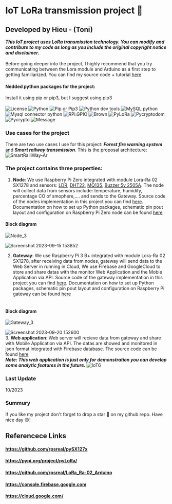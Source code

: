 # IoT LoRa transmission project 📡
## Developed by Hieu - (Toni)
_**This IoT project uses LoRa transmission technology. You can modify and contribute to my code as long as you include the original copyright notice and disclaimer.**_
<br>
<br>
Before going deeper into the project, I highly recommend that you try communicating between the Lora module and Arduino as a first step to getting familiarized. You can find my source code + tutorial [here](https://github.com/tovanhieu/IoT-LoraSX1278-Raspberrypi/tree/master/Lora%20Ra-02/Arduino )
#### Nedded python packages for the project:
Install it using pip or pip3, but I suggest using pip3
</br>
</br>
![License](https://img.shields.io/badge/license-MIT_License-purple)
![Python](https://img.shields.io/badge/python-3.8%2B-blue)
![Pip or Pip3](https://img.shields.io/badge/pip-23.2.1-green)
![Python dev tools](https://img.shields.io/badge/python_dev_tools-2023.3.24-yellow)
![MySQL python](https://img.shields.io/badge/MySQL_python-1.2.5-orange)
![Mysql connector python](https://img.shields.io/badge/mysql_connector_python-8.1.0-purple)
![RPi.GPIO](https://img.shields.io/badge/RPi.GPIO-0.7.1-pink)
![Brown](https://img.shields.io/badge/spidev-3.6-brown)
![PyLoRa](https://img.shields.io/badge/pyLoRa-0.3.1-white)
![Pycryptodom](https://img.shields.io/badge/pycryptodome-3.18.0-cyan)
![Pycrypto](https://img.shields.io/badge/pycrypto-2.6.1-teal)
![Message](https://img.shields.io/badge/Clone_the_project_and_follow_my_guides_step_by_step_%F0%9F%A7%90-8A2BE2)
### Use cases for the project
There are two use cases I use for this project: **_Forest fire warning system_** and **_Smart railway transmission_**.
This is the proposal architecture:
![SmartRaillWay-Ar](https://github.com/tovanhieu/LoraSX1278-Raspberrypi/assets/26000753/db29cfce-e03b-4f91-b2c6-8f8bd13932bb)

### The project contains three properties:
1. **Node**: We use Raspberry Pi Zero integrated with module Lora-Ra 02 SX1278 and sensors: [LDR](https://www.electronicaembajadores.com/en/Productos/Detalle/SSLDR67/sensors/color-light-sensors/ldr-resistance-5-9-x-7-mm-light-sensor/), [DHT22](https://www.cytrontech.vn/p-dht22-temperature-and-humidity-sensor?currency=VND&gad=1&gclid=CjwKCAjwgZCoBhBnEiwAz35RwhM8Gy4RZTgACKgCrHPCX7Fv3yhTXUskpHNxDMKpxeUEgw8sGi9hShoCt6oQAvD_BwE), [MQ135](https://hshop.vn/products/cam-bien-chat-luong-khong-khi-mq-139), [Buzzer 5v 2505A](https://shopee.vn/C%C3%B2i-Xung-5V-12x25MM-USP-2505A-i.151571719.9926169242). The node will collect data from sensors include: temperature, humidity, percentage CO of smophere,.... and sends to the Gateway. Source code of the nodes implementation in this project you can find [here](https://github.com/tovanhieu/LoraProject/blob/master/Raspberrypi%20Zero-Node/LORA_NODE_01_encrypted.py). Documentation on how to set up Python packages, schematic pin pout layout and configuration on Raspberry Pi Zero node can be found [here](https://github.com/tovanhieu/IoT-LoraSX1278-Raspberrypi/tree/master/Raspberrypi%20Zero-Node) <br>
#### Block diagram
![Node_3](https://github.com/tovanhieu/IoT-LoraSX1278-Raspberrypi/assets/26000753/f2f7826d-67a5-46ff-9289-48d37043e467)

![Screenshot 2023-09-15 153852](https://github.com/tovanhieu/LoraSX1278-Raspberrypi/assets/26000753/d05df0bf-b602-43f0-b2c6-11e40e0fce68)

2. **Gateway**: We use Raspberry Pi 3 B+ integrated with module Lora-Ra 02 SX1278, after receiving data from nodes, gateway will send data to the Web Server in running in Cloud, We use Firebase and GoogleCloud to store and share datas with the monitor Web Application and the Mobie Application via API. Source code of the gateway implementation in this project you can find [here](https://github.com/tovanhieu/LoraSX1278-Raspberrypi/blob/master/RaspberryPi-Gateway/LORA_Gateway-01_encrypted.py). Documentation on how to set up Python packages, schematic pin pout layout and configuration on Raspberry Pi gateway can be found [here](https://github.com/tovanhieu/IoT-LoraSX1278-Raspberrypi/tree/master/RaspberryPi-Gateway) <br><br>
#### Block diagram
![Gateway_3](https://github.com/tovanhieu/IoT-LoraSX1278-Raspberrypi/assets/26000753/5baf7dad-e29c-453d-ac17-c5f279b9bf17)

![Screenshot 2023-09-20 152600](https://github.com/tovanhieu/LoraSX1278-Raspberrypi/assets/26000753/c2462c20-ad09-46a0-82a1-a62fbf7feb8b)<br>
3. **Web application**: Web server will recieve data from gateway and share with Mobile Application via API. The datas are showed and monitored in json format integrated with Firebase database. The source code can be found [here](https://github.com/tovanhieu/IoT-LoraSX1278-Raspberrypi/blob/master/MonitorWebApplication.html)
<br>
_**Note: This web application is just only for demonstration you can develop some analytic features in the future.**_
![IoT6](https://github.com/tovanhieu/IoT-LoraSX1278-Raspberrypi/assets/26000753/030de9e4-639f-4e7f-a2a9-ec05a4e0caa9) 

### Last Update 
10/2023
### Summury
If you like my project don't forget to drop a star 🌟 on my github repo. Have nice day 😊!
## Referencece Links
#### https://github.com/rpsreal/pySX127x
#### https://pypi.org/project/pyLoRa/
#### https://github.com/rpsreal/LoRa_Ra-02_Arduino
#### https://console.firebase.google.com
#### https://cloud.google.com/
